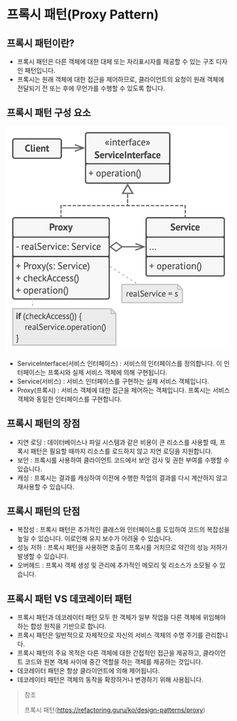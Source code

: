 # 프록시 패턴(Proxy Pattern)

## 프록시 패턴이란?

* 프록시 패턴은 다른 객체에 대한 대체 또는 자리표시자를 제공할 수 있는 구조 디자인 패턴입니다.
* 프록시는 원래 객체에 대한 접근을 제어하므로, 클라이언트의 요청이 원래 객체에 전달되기 전 또는 후에 무언가를 수행할 수 있도록 합니다.

## 프록시 패턴 구성 요소

<img src="img/ProxyPattern.png" width="600">

* ServiceInterface(서비스 인터페이스) : 서비스의 인터페이스를 정의합니다. 이 인터페이스는 프록시와 실제 서비스 객체에 의해 구현됩니다.
* Service(서비스) : 서비스 인터페이스를 구현하는 실제 서비스 객체입니다.
* Proxy(프록시) : 서비스 객체에 대한 접근을 제어하는 객체입니다. 프록시는 서비스 객체와 동일한 인터페이스를 구현합니다.

## 프록시 패턴의 장점

* 지연 로딩 : 데이터베이스나 파일 시스템과 같은 비용이 큰 리소스를 사용할 때, 프록시 패턴은 필요할 때까지 리소스를 로드하지 않고 지연 로딩을 지원합니다.
* 보안 : 프록시를 사용하여 클라이언트 코드에서 보안 검사 및 권한 부여를 수행할 수 있습니다.
* 캐싱 : 프록시는 결과를 캐싱하여 이전에 수행한 작업의 결과를 다시 계산하지 않고 재사용할 수 있습니다.

## 프록시 패턴의 단점

* 복잡성 : 프록시 패턴은 추가적인 클래스와 인터페이스를 도입하여 코드의 복잡성을 높일 수 있습니다. 이로인해 유지 보수가 어려울 수 있습니다.
* 성능 저하 : 프록시 패턴을 사용하면 호출이 프록시를 거치므로 약간의 성능 저하가 발생할 수 있습니다.
* 오버헤드 : 프록시 객체 생성 및 관리에 추가적인 메모리 및 리소스가 소모될 수 있습니다.

## 프록시 패턴 VS 데코레이터 패턴

* 프록시 패턴과 데코레이터 패턴 모두 한 객체가 일부 작업을 다른 객체에 위임해야 하는 합성 원칙을 기반으로 합니다.
* 프록시 패턴은 일반적으로 자체적으로 자신의 서비스 객체의 수명 주기를 관리합니다.
* 프록시 패턴의 주요 목적은 다른 객체에 대한 간접적인 접근을 제공하고, 클라이언트 코드와 원본 객체 사이에 중간 역할을 하는 객체를 제공하는 것입니다.
* 데코레이터 패턴은 항상 클라이언트에 의해 제어됩니다.
* 데코레이터 패턴은 객체의 동작을 확장하거나 변경하기 위해 사용됩니다.

> 참조
>
> 프록시 패턴(https://refactoring.guru/ko/design-patterns/proxy)
